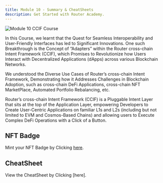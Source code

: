 ```yaml
---
title: Module 10 - Summary & CheatSheets
description: Get Started with Router Academy.
---
```


![Module 10 CCIF Course](https://github.com/ShivankK26/Router-Academy-Courses/assets/115289871/43b29b10-dcd2-4e00-814a-2398a3c935fd)

In this Course, we learnt that the Quest for Seamless Interoperability and User-Friendly Interfaces has led to Significant Innovations. One such Breakthrough is the Concept of “Adapters” within the Router cross-chain Intent Framework (CCIF), which Promises to Revolutionize how Users Interact with Decentralized Applications (dApps) across various Blockchain Networks.

We understood the Diverse Use Cases of Router’s cross-chain Intent Framework, Demonstrating how it Addresses Challenges in Blockchain Adoption, such as cross-chain DeFi Applications, cross-chain NFT MarketPlace, Automated Portfolio Rebalancing, etc.

Router’s cross-chain Intent Framework (CCIF) is a Pluggable Intent Layer that sits at the top of the Application Layer, empowering Developers to Create User-Centric Applications on familiar L1s and L2s (including but not limited to EVM and Cosmos-Based Chains) and allowing users to Execute Complex DeFi Operations with a Click of a Button.

## NFT Badge

Mint your NFT Badge by Clicking [here](https://router-ccif-nft-badge.vercel.app/).

## CheatSheet

View the CheatSheet by Clicking [here].
